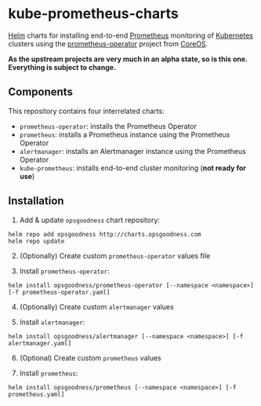# kube-prometheus-charts

[Helm](http://helm.sh/) charts for installing end-to-end [Prometheus](https://prometheus.io/) monitoring of [Kubernetes](https://kubernetes.io/) clusters using the [prometheus-operator](https://github.com/coreos/prometheus-operator) project from [CoreOS](https://coreos.com/).

**As the upstream projects are very much in an alpha state, so is this one. Everything is subject to change.**

## Components
This repository contains four interrelated charts:
- `prometheus-operator`: installs the Prometheus Operator
- `prometheus`: installs a Prometheus instance using the Prometheus Operator
- `alertmanager`: installs an Alertmanager instance using the Prometheus Operator
- `kube-prometheus`: installs end-to-end cluster monitoring (**not ready for use**)

## Installation
1. Add & update `opsgoodness` chart repository:
  ```console
  helm repo add opsgoodness http://charts.opsgoodness.com
  helm repo update
  ```

2. (Optionally) Create custom `prometheus-operator` values file

3. Install `prometheus-operator`:
  ```console
  helm install opsgoodness/prometheus-operator [--namespace <namespace>] [-f prometheus-operator.yaml]
  ```

4. (Optionally) Create custom `alertmanager` values

5. Install `alertmanager`:
  ```console
  helm install opsgoodness/alertmanager [--namespace <namespace>] [-f alertmanager.yaml]
  ```

6. (Optional) Create custom `prometheus` values

7. Install `prometheus`:
  ```console
  helm install opsgoodness/prometheus [--namespace <namespace>] [-f prometheus.yaml]
  ```
